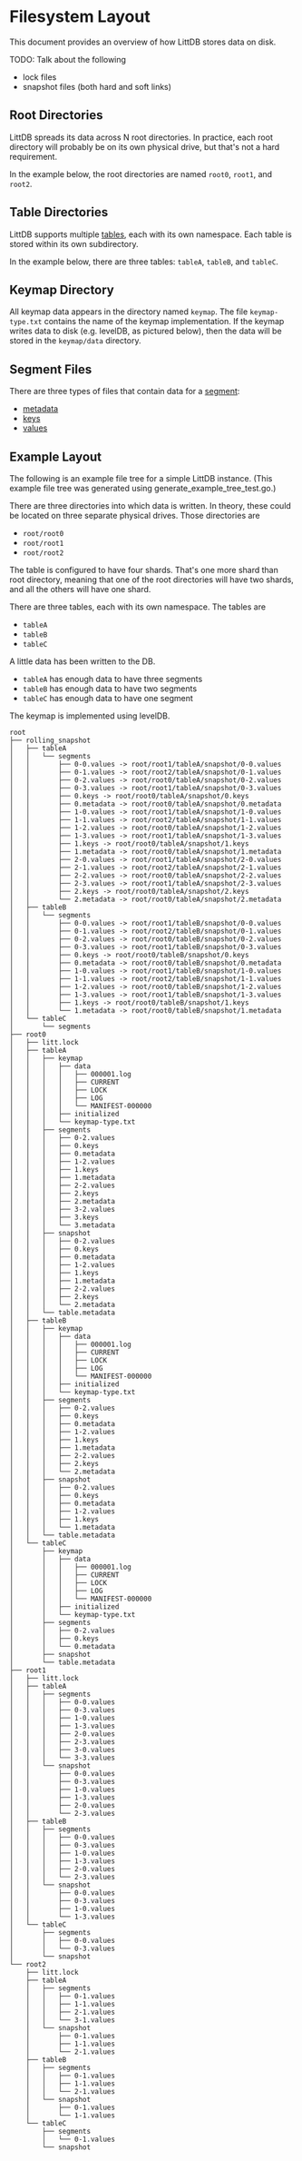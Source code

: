 # Filesystem Layout

This document provides an overview of how LittDB stores data on disk.

TODO: Talk about the following
- lock files
- snapshot files (both hard and soft links)

## Root Directories

LittDB spreads its data across N root directories. In practice, each root directory will probably be on its
own physical drive, but that's not a hard requirement.

In the example below, the root directories are named `root0`, `root1`, and `root2`.

## Table Directories

LittDB supports multiple [tables](#table), each with its own namespace. Each table is stored within its own
subdirectory.

In the example below, there are three tables: `tableA`, `tableB`, and `tableC`.

## Keymap Directory

All keymap data appears in the directory named `keymap`. The file `keymap-type.txt` contains the name of the
keymap implementation. If the keymap writes data to disk (e.g. levelDB, as pictured below), then the data will
be stored in the `keymap/data` directory.

## Segment Files

There are three types of files that contain data for a [segment](#segment):

- [metadata](#segment-metadata-file)
- [keys](#segment-key-file)
- [values](#segment-value-files)

## Example Layout

The following is an example file tree for a simple LittDB instance.
(This example file tree was generated using generate_example_tree_test.go.)

There are three directories into which data is written. In theory, these could be located on three separate
physical drives. Those directories are

- `root/root0`
- `root/root1`
- `root/root2`

The table is configured to have four shards. That's one more shard than root directory, meaning that one of the
root directories will have two shards, and all the others will have one shard.

There are three tables, each with its own namespace. The tables are

- `tableA`
- `tableB`
- `tableC`

A little data has been written to the DB.

- `tableA` has enough data to have three segments
- `tableB` has enough data to have two segments
- `tableC` has enough data to have one segment

The keymap is implemented using levelDB.

```text
root
├── rolling_snapshot
│   ├── tableA
│   │   └── segments
│   │       ├── 0-0.values -> root/root1/tableA/snapshot/0-0.values
│   │       ├── 0-1.values -> root/root2/tableA/snapshot/0-1.values
│   │       ├── 0-2.values -> root/root0/tableA/snapshot/0-2.values
│   │       ├── 0-3.values -> root/root1/tableA/snapshot/0-3.values
│   │       ├── 0.keys -> root/root0/tableA/snapshot/0.keys
│   │       ├── 0.metadata -> root/root0/tableA/snapshot/0.metadata
│   │       ├── 1-0.values -> root/root1/tableA/snapshot/1-0.values
│   │       ├── 1-1.values -> root/root2/tableA/snapshot/1-1.values
│   │       ├── 1-2.values -> root/root0/tableA/snapshot/1-2.values
│   │       ├── 1-3.values -> root/root1/tableA/snapshot/1-3.values
│   │       ├── 1.keys -> root/root0/tableA/snapshot/1.keys
│   │       ├── 1.metadata -> root/root0/tableA/snapshot/1.metadata
│   │       ├── 2-0.values -> root/root1/tableA/snapshot/2-0.values
│   │       ├── 2-1.values -> root/root2/tableA/snapshot/2-1.values
│   │       ├── 2-2.values -> root/root0/tableA/snapshot/2-2.values
│   │       ├── 2-3.values -> root/root1/tableA/snapshot/2-3.values
│   │       ├── 2.keys -> root/root0/tableA/snapshot/2.keys
│   │       └── 2.metadata -> root/root0/tableA/snapshot/2.metadata
│   ├── tableB
│   │   └── segments
│   │       ├── 0-0.values -> root/root1/tableB/snapshot/0-0.values
│   │       ├── 0-1.values -> root/root2/tableB/snapshot/0-1.values
│   │       ├── 0-2.values -> root/root0/tableB/snapshot/0-2.values
│   │       ├── 0-3.values -> root/root1/tableB/snapshot/0-3.values
│   │       ├── 0.keys -> root/root0/tableB/snapshot/0.keys
│   │       ├── 0.metadata -> root/root0/tableB/snapshot/0.metadata
│   │       ├── 1-0.values -> root/root1/tableB/snapshot/1-0.values
│   │       ├── 1-1.values -> root/root2/tableB/snapshot/1-1.values
│   │       ├── 1-2.values -> root/root0/tableB/snapshot/1-2.values
│   │       ├── 1-3.values -> root/root1/tableB/snapshot/1-3.values
│   │       ├── 1.keys -> root/root0/tableB/snapshot/1.keys
│   │       └── 1.metadata -> root/root0/tableB/snapshot/1.metadata
│   └── tableC
│       └── segments
├── root0
│   ├── litt.lock
│   ├── tableA
│   │   ├── keymap
│   │   │   ├── data
│   │   │   │   ├── 000001.log
│   │   │   │   ├── CURRENT
│   │   │   │   ├── LOCK
│   │   │   │   ├── LOG
│   │   │   │   └── MANIFEST-000000
│   │   │   ├── initialized
│   │   │   └── keymap-type.txt
│   │   ├── segments
│   │   │   ├── 0-2.values
│   │   │   ├── 0.keys
│   │   │   ├── 0.metadata
│   │   │   ├── 1-2.values
│   │   │   ├── 1.keys
│   │   │   ├── 1.metadata
│   │   │   ├── 2-2.values
│   │   │   ├── 2.keys
│   │   │   ├── 2.metadata
│   │   │   ├── 3-2.values
│   │   │   ├── 3.keys
│   │   │   └── 3.metadata
│   │   ├── snapshot
│   │   │   ├── 0-2.values
│   │   │   ├── 0.keys
│   │   │   ├── 0.metadata
│   │   │   ├── 1-2.values
│   │   │   ├── 1.keys
│   │   │   ├── 1.metadata
│   │   │   ├── 2-2.values
│   │   │   ├── 2.keys
│   │   │   └── 2.metadata
│   │   └── table.metadata
│   ├── tableB
│   │   ├── keymap
│   │   │   ├── data
│   │   │   │   ├── 000001.log
│   │   │   │   ├── CURRENT
│   │   │   │   ├── LOCK
│   │   │   │   ├── LOG
│   │   │   │   └── MANIFEST-000000
│   │   │   ├── initialized
│   │   │   └── keymap-type.txt
│   │   ├── segments
│   │   │   ├── 0-2.values
│   │   │   ├── 0.keys
│   │   │   ├── 0.metadata
│   │   │   ├── 1-2.values
│   │   │   ├── 1.keys
│   │   │   ├── 1.metadata
│   │   │   ├── 2-2.values
│   │   │   ├── 2.keys
│   │   │   └── 2.metadata
│   │   ├── snapshot
│   │   │   ├── 0-2.values
│   │   │   ├── 0.keys
│   │   │   ├── 0.metadata
│   │   │   ├── 1-2.values
│   │   │   ├── 1.keys
│   │   │   └── 1.metadata
│   │   └── table.metadata
│   └── tableC
│       ├── keymap
│       │   ├── data
│       │   │   ├── 000001.log
│       │   │   ├── CURRENT
│       │   │   ├── LOCK
│       │   │   ├── LOG
│       │   │   └── MANIFEST-000000
│       │   ├── initialized
│       │   └── keymap-type.txt
│       ├── segments
│       │   ├── 0-2.values
│       │   ├── 0.keys
│       │   └── 0.metadata
│       ├── snapshot
│       └── table.metadata
├── root1
│   ├── litt.lock
│   ├── tableA
│   │   ├── segments
│   │   │   ├── 0-0.values
│   │   │   ├── 0-3.values
│   │   │   ├── 1-0.values
│   │   │   ├── 1-3.values
│   │   │   ├── 2-0.values
│   │   │   ├── 2-3.values
│   │   │   ├── 3-0.values
│   │   │   └── 3-3.values
│   │   └── snapshot
│   │       ├── 0-0.values
│   │       ├── 0-3.values
│   │       ├── 1-0.values
│   │       ├── 1-3.values
│   │       ├── 2-0.values
│   │       └── 2-3.values
│   ├── tableB
│   │   ├── segments
│   │   │   ├── 0-0.values
│   │   │   ├── 0-3.values
│   │   │   ├── 1-0.values
│   │   │   ├── 1-3.values
│   │   │   ├── 2-0.values
│   │   │   └── 2-3.values
│   │   └── snapshot
│   │       ├── 0-0.values
│   │       ├── 0-3.values
│   │       ├── 1-0.values
│   │       └── 1-3.values
│   └── tableC
│       ├── segments
│       │   ├── 0-0.values
│       │   └── 0-3.values
│       └── snapshot
└── root2
    ├── litt.lock
    ├── tableA
    │   ├── segments
    │   │   ├── 0-1.values
    │   │   ├── 1-1.values
    │   │   ├── 2-1.values
    │   │   └── 3-1.values
    │   └── snapshot
    │       ├── 0-1.values
    │       ├── 1-1.values
    │       └── 2-1.values
    ├── tableB
    │   ├── segments
    │   │   ├── 0-1.values
    │   │   ├── 1-1.values
    │   │   └── 2-1.values
    │   └── snapshot
    │       ├── 0-1.values
    │       └── 1-1.values
    └── tableC
        ├── segments
        │   └── 0-1.values
        └── snapshot
```
